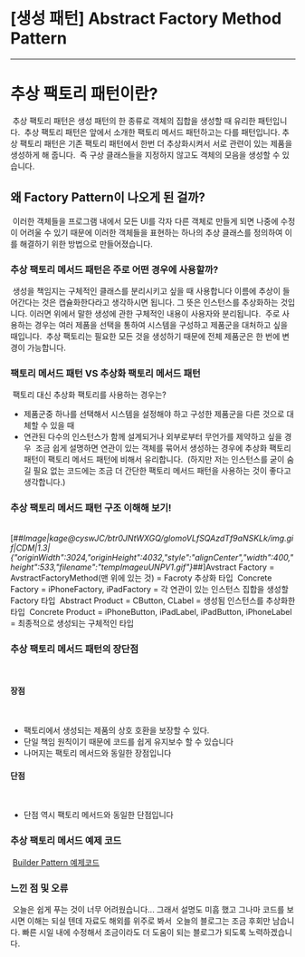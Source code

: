 # [생성 패턴] Abstract Factory Method Pattern
---

# 추상 팩토리 패턴이란?
​
추상 팩토리 패턴은 생성 패턴의 한 종류로 객체의 집합을 생성할 때 유리한 패턴입니다.
​
추상 팩토리 패턴은 앞에서 소개한 팩토리 메서드 패턴하고는 다를 패턴입니다. 추상 팩토리 패턴은 기존 팩토리 패턴에서 한번 더 추상화시켜서 서로 관련이 있는 제품을 생성하게 해 줍니다.
​
즉 구상 클래스들을 지정하지 않고도 객체의 모음을 생성할 수 있습니다.
​
## 왜 Factory Pattern이 나오게 된 걸까?
​
이러한 객체들을 프로그램 내에서 모든 UI를 각자 다른 객체로 만들게 되면 나중에 수정이 어려울 수 있기 때문에 이러한 객체들을 표현하는 하나의 추상 클래스를 정의하여 이를 해결하기 위한 방법으로 만들어졌습니다.
​
###  추상 팩토리 메서드  패턴은 주로 어떤 경우에 사용할까?
​
생성을 책임지는 구체적인 클래스를 분리시키고 싶을 때 사용합니다
​
이름에 추상이 들어간다는 것은 캡슐화한다라고 생각하시면 됩니다. 그 뜻은 인스턴스를 추상화하는 것입니다. 이러면 위에서 말한 생성에 관한 구체적인 내용이 사용자와 분리됩니다.
​
주로 사용하는 경우는 여러 제품을 선택을 통하여 시스템을 구성하고 제품군을 대처하고 싶을 때입니다.
​
추상 팩토리는 필요한 모든 것을 생성하기 때문에 전체 제품군은 한 번에 변경이 가능합니다.
​
### 팩토리 메서드 패턴 VS 추상화 팩토리 메서드 패턴
​
팩토리 대신 추상화 팩토리를 사용하는 경우는?
​
-   제품군중 하나를 선택해서 시스템을 설정해야 하고 구성한 제품군을 다른 것으로 대체할 수 있을 때
-   연관된 다수의 인스턴스가 함께 설계되거나 외부로부터 무언가를 제약하고 싶을 경우
​
조금 쉽게 설명하면 연관이 있는 객체를 묶어서 생성하는 경우에 추상화 팩토리 패턴이 팩토리 메서드 패턴에 비해서 유리합니다.
​
(하지만 저는 인스턴스를 굳이 숨길 필요 없는 코드에는 조금 더 간단한 팩토리 메서드 패턴을 사용하는 것이 좋다고 생각합니다.)
​
### 추상 팩토리 메서드 패턴 구조 이해해 보기!
​
[##_Image|kage@cyswJC/btr0JNtWXGQ/glomoVLfSQAzdTf9aNSKLk/img.gif|CDM|1.3|{"originWidth":3024,"originHeight":4032,"style":"alignCenter","width":400,"height":533,"filename":"tempImageuUNPV1.gif"}_##]
​
Avstract Factory = AvstractFactoryMethod(맨 위에 있는 것) = Facroty 추상화 타입
​
Concrete Factory = iPhoneFactory, iPadFactory = 각 연관이 있는 인스턴스 집합을 생성할 Factory 타입
​
Abstract Product = CButton, CLabel = 생성됨 인스턴스를 추상화한 타입
​
Concrete Product = iPhoneButton, iPadLabel, iPadButton, iPhoneLabel = 최종적으로 생성되는 구체적인 타입
​
### 추상 팩토리 메서드 패턴의 장단점
​
#### 장점
​
-   팩토리에서 생성되는 제품의 상호 호환을 보장할 수 있다.
-   단일 책임 원칙이기 때문에 코드를 쉽게 유지보수 할 수 있습니다
-   나머지는 팩토리 메서드와 동일한 장점입니다
​
#### 단점
​
-   단점 역시 팩토리 메서드와 동일한 단점입니다
​
### 추상 팩토리 메서드 예제 코드
​
[Builder Pattern 예제코드](https://github.com/jjunhaa0211/ADPattern-Swift/tree/main/GoF-BuilderPattern)

### 느낀 점 및 오류
​
오늘은 쉽게 푸는 것이 너무 어려웠습니다... 그래서 설명도 미흠 했고 그나마 코드를 보시면 이해는 되실 텐데 자료도 해외를 위주로 봐서
​
오늘의 블로그는 조금 후회만 남습니다. 빠른 시일 내에 수정해서 조금이라도 더 도움이 되는 블로그가 되도록 노력하겠습니다.
